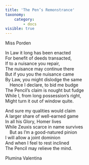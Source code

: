 ```yaml
---
title: 'The Pen’s Remonstrance'
taxonomy:
    category:
        - docs
visible: true
---
```


<div class="author">Miss Porden</div>

In Law it long has been enacted  
For benefit of deeds transacted,  
If to a nuisance you repair,  
The nuisance may continue there  
But if you you the nuisance came  
By Law, you might dislodge the same  
&emsp;Hence I declare, to bid me budge  
The Pencil’s claim is nought but fudge  
While I, from long possession’s right,  
Might turn it out of window quite.  
  
And sure my qualities would claim  
A larger share of well-earned game  
In all his Glory, Homer lives  
While Zeuxis scarce in name survives  
&emsp;But as I’m a good-natured pinion  
I will allow a joint dominion  
And when I feel to rest inclined  
The Pencil may relieve the mind.  
  
Plumina Valentina  